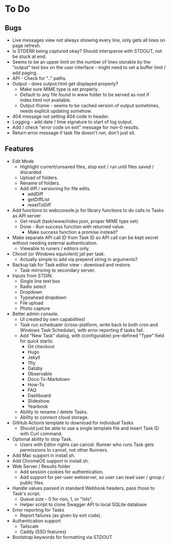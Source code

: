 # To Do

## Bugs

* Live messages view not always showing every line, only gets all lines on page refresh.
* Is STDERR being captured okay? Should intersperse with STDOUT, not be stuck at end.
* Seems to be an upper limit on the number of lines storable by the "output" text box on the user interface - might need to set a buffer limit / add paging.
* API - Check for ".." paths.
* Output - does output.html get displayed properly?
  * Make sure MIME type is set properly.
  * Default to any file found in www folder to be served as root if index.html not available.
  * Output iframe - seems to be cached version of output sometimes, needs explicit updating somehow.
* 404 message not setting 404 code in header.
* Logging - add date / time signature to start of log output.
* Add / check "error code on exit" message for non-0 results.
* Return error message if task file doesn't run, don't just sit.

## Features

* Edit Mode
  * Highlight current/unsaved files, stop exit / run until files saved / discarded.
  * Upload of folders.
  * Rename of folders.
  * Add diff / versioning for file edits.
    * addDiff
    * getDiffList
    * resetToDiff
* Add functions to webconsole.js for library functions to do calls to Tasks as API server:
  * Get result (task/www/index.json, proper MIME type set).
  * Done - Run success function with returned value.
    * Make success function a promise instead?
* Make separate API call ID from Task ID so API call can be kept secret without needing external authentication.
  * Viewable to runers / editors only.
* Chroot (or Windows equivilent) jail per task.
  * Actually simple to add via prepend string in arguments?
* Backup tab for Task editor view - download and restore.
  * Task mirroring to secondary server.
* Inputs from STDIN.
  * Single line text box
  * Radio select
  * Dropdown
  * Typeahead dropdown
  * File upload
  * Photo capture
* Better admin console.
  * UI created by own capabilities!
  * Task run schedualer (cross-platform, write back to both cron and Windows Task Schedular), with error reporting if tasks fail.
  * Add "New Task" dialog, with (configurable) pre-defined "Type" field for quick starts:
    * Git checkout
    * Hugo
    * Jekyll
    * 11ty
    * Gatsby
    * Observable
    * Docs-To-Markdown
    * How-To
    * FAQ
    * Dashboard
    * Slideshow
    * Yearbook
  * Ability to rename / delete Tasks.
  * Ability to connect cloud storage.
* GitHub Actions template to download for individual Tasks
  * Should just be able to use a single template file and insert Task ID with Curl command.
* Optional ability to stop Task.
  * Users with Editor rights can cancel. Runner who runs Task gets permissions to cancel, not other Runners.
* Add Mac support in install.sh.
* Add ChromeOS support in install.sh.
* Web Server / Results folder
  * Add session cookies for authentication.
  * Add support for per-user webserver, so user can read user / group / public files.
* Handle values passed in standard Webhook headers, pass those to Task's script.
  * Queue size - 0 for non, 1, or "lots".
  * Helper script to clone Swagger API to local SQLite database
* Error reporting for Tasks
  * Report failures (as given by exit code).
* Authentication support
  * Tailscale
  * Caddy (SSO features)
* Bootstrap keywords for formatting via STDOUT

